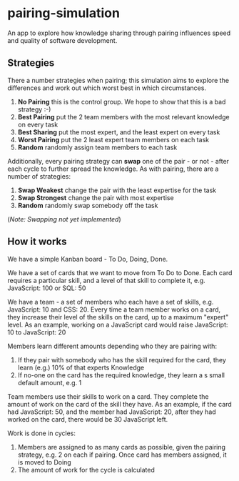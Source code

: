 # pairing-simulation

An app to explore how knowledge sharing through pairing influences speed and
quality of software development.

## Strategies

There a number strategies when pairing; this simulation aims to explore the
differences and work out which worst best in which circumstances.

1. **No Pairing** this is the control group. We hope to show that this is a bad strategy :-)
1. **Best Pairing** put the 2 team members with the most relevant knowledge on every task
1. **Best Sharing** put the most expert, and the least expert on every task
1. **Worst Pairing** put the 2 least expert team members on each task
1. **Random** randomly assign team members to each task

Additionally, every pairing strategy can **swap** one of the pair - or not - after
each cycle to further spread the knowledge. As with pairing, there are a number of
strategies:

1. **Swap Weakest** change the pair with the least expertise for the task
1. **Swap Strongest** change the pair with most expertise
1. **Random** randomly swap somebody off the task

(_Note: Swapping not yet implemented_)

## How it works

We have a simple Kanban board - To Do, Doing, Done.

We have a set of cards that we want to move from To Do to Done. Each card requires
a particular skill, and a level of that skill to complete it, e.g. JavaScript: 100
or SQL: 50

We have a team - a set of members who each have a set of skills, e.g. JavaScript: 10
and CSS: 20. Every time a team member works on a card, they increase their level of the
skills on the card, up to a maximum "expert" level. As an example, working on a
JavaScript card would raise JavaScript: 10 to JavaScript: 20

Members learn different amounts depending who they are pairing with:
1. If they pair with somebody who has the skill required for the card, they learn (e.g.) 10% of that experts Knowledge
1. If no-one on the card has the required knowledge, they learn a s small default amount, e.g. 1

Team members use their skills to work on a card. They complete the amount of work
on the card of the skill they have. As an example, if the card had JavaScript: 50,
and the member had JavaScript: 20, after they had worked on the card, there would
be 30 JavaScript left.

Work is done in cycles:
1. Members are assigned to as many cards as possible, given the pairing strategy, e.g. 2 on each if pairing. Once  card has members assigned, it is moved to Doing
1. The amount of work for the cycle is calculated
